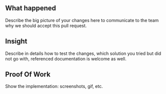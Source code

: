 ## What happened

Describe the big picture of your changes here to communicate to the team why we should accept this pull request. 
 
## Insight

Describe in details how to test the changes, which solution you tried but did not go with, referenced documentation is welcome as well.
 
## Proof Of Work

Show the implementation: screenshots, gif, etc.
 